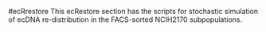 #ecRrestore
This ecRestore section has the scripts for stochastic simulation of ecDNA re-distribution in the FACS-sorted NCIH2170 subpopulations.
